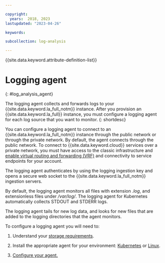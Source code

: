 ```yaml
---

copyright:
  years:  2018, 2023
lastupdated: "2023-04-26"

keywords:

subcollection: log-analysis

---
```


{{site.data.keyword.attribute-definition-list}}

# Logging agent
{: #log_analysis_agent}

The logging agent collects and forwards logs to your {{site.data.keyword.la_full_notm}} instance. After you provision an {{site.data.keyword.la_full}} instance, you must configure a logging agent for each log source that you want to monitor.
{: shortdesc}

You can configure a logging agent to connect to an {{site.data.keyword.la_full_notm}} instance through the public network or through the private network. By default, the agent connects through the public network. To connect to {{site.data.keyword.cloud}} services over a private network, you must have access to the classic infrastructure and [enable virtual routing and forwarding (VRF)](/docs/account?topic=account-vrf-service-endpoint) and connectivity to service endpoints for your account.

The logging agent authenticates by using the logging ingestion key and opens a secure web socket to the {{site.data.keyword.la_full_notm}} ingestion servers.

By default, the logging agent monitors all files with extension *.log*, and extensionless files under */var/log/*. The logging agent for Kubernetes automatically collects STDOUT and STDERR logs.

The logging agent tails for new log data, and looks for new files that are added to the logging directories that the agent monitors.

To configure a logging agent you will need to:

1. Understand your [storage requirements](/docs/log-analysis?topic=log-analysis-agent_storage).

2. Install the appropriate agent for your environment: [Kubernetes](/docs/log-analysis?topic=log-analysis-agent_kube) or [Linux](/docs/log-analysis?topic=log-analysis-agent_linux).

3. [Configure your agent.](/docs/log-analysis?topic=log-analysis-agent_config)
